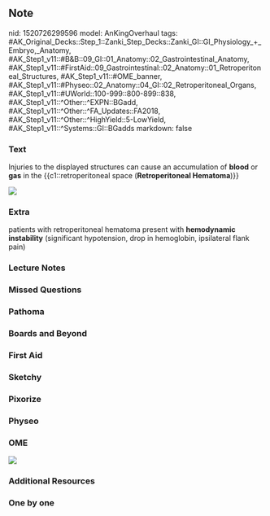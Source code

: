 ## Note
nid: 1520726299596
model: AnKingOverhaul
tags: #AK_Original_Decks::Step_1::Zanki_Step_Decks::Zanki_GI::GI_Physiology_+_Embryo,_Anatomy, #AK_Step1_v11::#B&B::09_GI::01_Anatomy::02_Gastrointestinal_Anatomy, #AK_Step1_v11::#FirstAid::09_Gastrointestinal::02_Anatomy::01_Retroperitoneal_Structures, #AK_Step1_v11::#OME_banner, #AK_Step1_v11::#Physeo::02_Anatomy::04_GI::02_Retroperitoneal_Organs, #AK_Step1_v11::#UWorld::100-999::800-899::838, #AK_Step1_v11::^Other::^EXPN::BGadd, #AK_Step1_v11::^Other::^FA_Updates::FA2018, #AK_Step1_v11::^Other::^HighYield::5-LowYield, #AK_Step1_v11::^Systems::GI::BGadds
markdown: false

### Text
Injuries to the displayed structures can cause an accumulation of
<b>blood</b> or <b>gas</b> in the {{c1::retroperitoneal space
(<b>Retroperitoneal Hematoma</b>)}}
<div><img src="paste-447170520023041.jpg"></div>

### Extra
<div>
  patients with retroperitoneal hematoma present with
  <b>hemodynamic instability</b> (significant hypotension, drop in
  hemoglobin, ipsilateral flank pain)
</div>

### Lecture Notes


### Missed Questions


### Pathoma


### Boards and Beyond


### First Aid


### Sketchy


### Pixorize


### Physeo


### OME
<div class="ome-widget">
  <a href="https://onlinemeded.org?ref=anki"><img src=
  "_OME_AnkiFlashcards_General_4.png"></a>
</div>

### Additional Resources


### One by one

